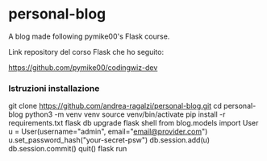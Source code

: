 # personal-blog 
A blog made following pymike00's Flask course.

Link repository del corso Flask che ho seguito:

https://github.com/pymike00/codingwiz-dev


### Istruzioni installazione 

git clone https://github.com/andrea-ragalzi/personal-blog.git
cd  personal-blog
python3 -m venv venv
source venv/bin/activate
pip install -r requirements.txt
flask db upgrade
flask shell
from blog.models import User
u = User(username="admin", email="email@provider.com")
u.set_password_hash("your-secret-psw")
db.session.add(u)
db.session.commit()
quit()
flask run

